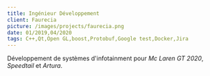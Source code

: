 ```yaml
---
title: Ingénieur Développement
client: Faurecia
picture: /images/projects/faurecia.png
date: 01/2019,04/2020
tags: C++,Qt,Open GL,boost,Protobuf,Google test,Docker,Jira
---
```


Développement de systèmes d'infotainment pour _Mc Laren GT 2020_, _Speedtail_ et _Artura_.

